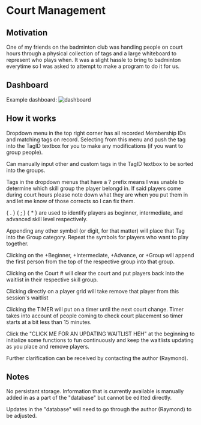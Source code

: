 Court Management
========================

Motivation
-----------
One of my friends on the badminton club was handling people on court hours through a physical collection of tags and a large whiteboard to represent who plays when. It was a slight hassle to bring to badminton everytime so I was asked to attempt to make a program to do it for us.

Dashboard
----------

Example dashboard:
![dashboard](https://cloud.githubusercontent.com/assets/10290698/20338042/9a234120-aba2-11e6-8ec5-ccedafc0fea6.png)

How it works
--------------
Dropdown menu in the top right corner has all recorded Membership IDs and matching tags on record. Selecting from this menu and push the tag into the TagID textbox for you to make any modifications (if you want to group people).

Can manually input other and custom tags in the TagID textbox to be sorted into the groups.

Tags in the dropdown menus that have a ? prefix means I was unable to determine which skill group the player belongd in. If said players come during court hours please note down what they are when you put them in and let me know of those corrects so I can fix them.

{ . } { ; } { * } are used to identify players as beginner, intermediate, and advanced skill level respectively.

Appending any other symbol (or digit, for that matter) will place that Tag into the Group category. Repeat the symbols for players who want to play together.

Clicking on the +Beginner, +Intermediate, +Advance, or +Group will append the first person from the top of the respective group into that group.

Clicking on the Court # will clear the court and put players back into the waitlist in their respective skill group.

Clicking directly on a player grid will take remove that player from this session's waitlist 

Clicking the TIMER will put on a timer until the next court change. Timer takes into account of people coming to check court placement so timer starts at a bit less than 15 minutes.

Click the "CLICK ME FOR AN UPDATING WAITLIST HEH" at the beginning to initialize some functions to fun continuously and keep the waitlists updating as you place and remove players.

Further clarification can be received by contacting the author (Raymond).

Notes
------------
No persistant storage. Information that is currently available is manually added in as a part of the "database" but cannot be editted directly.

Updates in the "database" will need to go through the author (Raymond) to be adjusted.